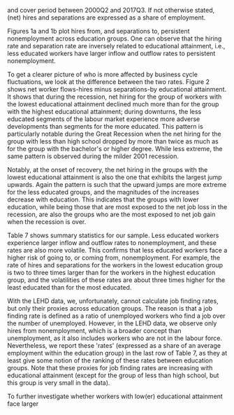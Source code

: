 and cover period between 2000Q2 and 2017Q3. If not otherwise stated, (net) hires and separations are expressed as a share of employment.

Figures 1a and 1b plot hires from, and separations to, persistent nonemployment across education groups. One can observe that the hiring rate and separation rate are inversely related to educational attainment, i.e., less educated workers have larger inflow and outflow rates to persistent nonemployment.

To get a clearer picture of who is more affected by business cycle fluctuations, we look at the difference between the two rates. Figure 2 shows net worker flows-hires minus separations-by educational attainment. It shows that during the recession, net hiring for the group of workers with the lowest educational attainment declined much more than for the group with the highest educational attainment; during downturns, the less educated segments of the labour market experience more adverse developments than segments for the more educated. This pattern is particularly notable during the Great Recession when the net hiring for the group with less than high school dropped by more than twice as much as for the group with the bachelor's or higher degree. While less extreme, the same pattern is observed during the milder 2001 recession.

Notably, at the onset of recovery, the net hiring in the groups with the lowest educational attainment is also the one that exhibits the largest jump upwards. Again the pattern is such that the upward jumps are more extreme for the less educated groups, and the magnitudes of the increases decrease with education. This indicates that the groups with lower education, while being those that are most exposed to the net job loss in the recession, are also the groups who are the most exposed to net job gain when the recession is over.

Table 7 shows summary statistics for our sample. Less educated workers experience larger inflow and outflow rates to nonemployment, and these rates are also more volatile. This confirms that less educated workers face a higher risk of going to, or coming from, nonemployment. For example, the rate of hires and separations for the workers in the lowest education group is two to three times larger than for the workers in the highest education group, and the volatilities of these rates are about three times higher for the least educated than for the most educated.

With the LEHD data, we, unfortunately, cannot calculate job finding rates, but only their proxies across education groups. The reason is that a job finding rate is defined as a ratio of unemployed workers who find a job over the number of unemployed. However, in the LEHD data, we observe only hires from nonemployment, which is a broader concept than unemployment, as it also includes workers who are not in the labour force. Nevertheless, we report these 'rates' (expressed as a share of an average employment within the education group) in the last row of Table 7, as they at least give some notion of the ranking of these rates between education groups. Note that these proxies for job finding rates are increasing with educational attainment (except for the group of less than high school, but this group is very small in the data).

To further investigate whether workers with low(er) educational attainment face larger